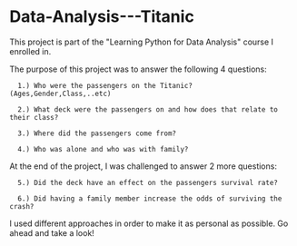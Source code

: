 # Data-Analysis---Titanic
This project is part of the "Learning Python for Data Analysis" course I enrolled in.

The purpose of this project was to answer the following 4 questions:

      1.) Who were the passengers on the Titanic? (Ages,Gender,Class,..etc)
  
      2.) What deck were the passengers on and how does that relate to their class?
  
      3.) Where did the passengers come from?
  
      4.) Who was alone and who was with family?
  
At the end of the project, I was challenged to answer 2 more questions:

      5.) Did the deck have an effect on the passengers survival rate?
  
      6.) Did having a family member increase the odds of surviving the crash?

I used different approaches in order to make it as personal as possible.
Go ahead and take a look!
